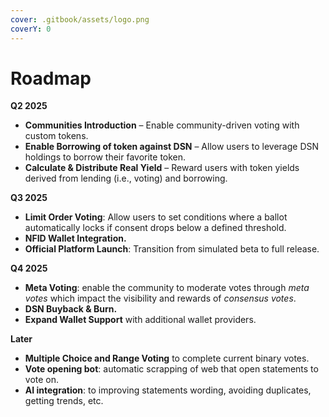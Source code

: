 ```yaml
---
cover: .gitbook/assets/logo.png
coverY: 0
---
```


# Roadmap

**Q2 2025**

* **Communities Introduction** – Enable community-driven voting with custom tokens.
* **Enable Borrowing of token against DSN** – Allow users to leverage DSN holdings to borrow their favorite token.
* **Calculate & Distribute Real Yield** – Reward users with token yields derived from lending (i.e., voting) and borrowing.

**Q3 2025**

* **Limit Order Voting**: Allow users to set conditions where a ballot automatically locks if consent drops below a defined threshold.
* **NFID Wallet Integration.**
* **Official Platform Launch**: Transition from simulated beta to full release.

**Q4 2025**

* **Meta Voting**: enable the community to moderate votes through _meta votes_ which impact the visibility and rewards of _consensus votes_.
* **DSN Buyback & Burn.**
* **Expand Wallet Support** with additional wallet providers.

**Later**

* **Multiple Choice and Range Voting** to complete current binary votes.
* **Vote opening bot**: automatic scrapping of web that open statements to vote on.
* **AI integration**: to improving statements wording, avoiding duplicates, getting trends, etc.









